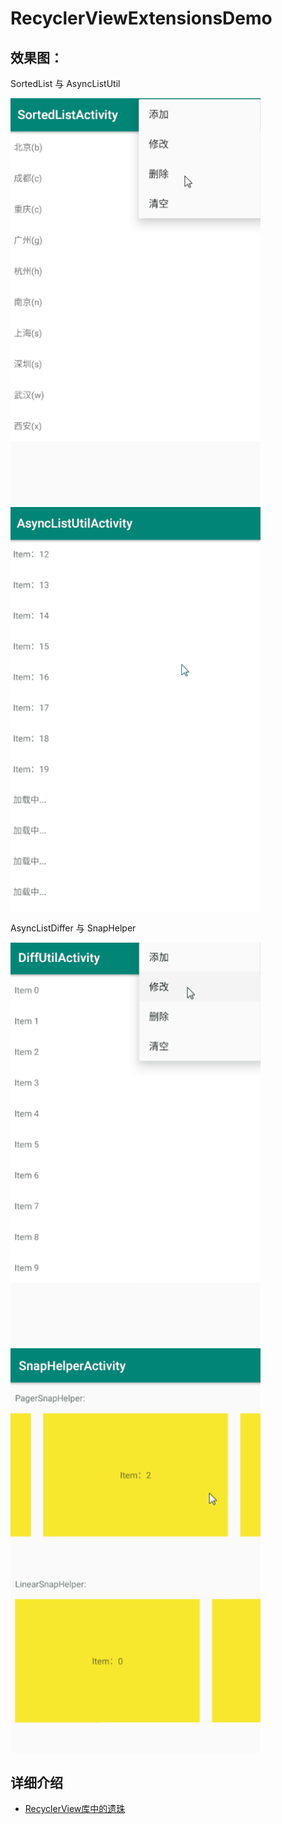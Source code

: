 # RecyclerViewExtensionsDemo

## 效果图：

SortedList 与 AsyncListUtil

<img src="preview/aaa.gif" width="400px"/>  <img src="preview/ddd.gif" width="400px"/> 

AsyncListDiffer 与 SnapHelper

<img src="preview/bbb.gif" width="400px"/>  <img src="preview/ccc.gif" width="400px"/>

## 详细介绍

- [RecyclerView库中的遗珠](https://blog.csdn.net/qq_17766199/article/details/83147483)
